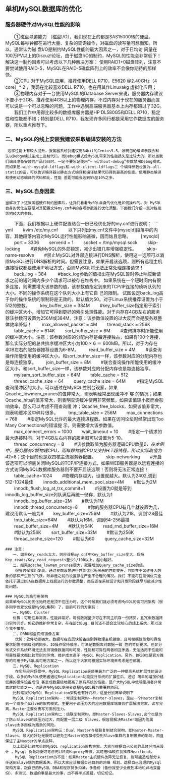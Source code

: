 ## 单机MySQL数据库的优化
### 服务器硬件对MySQL性能的影响
　　①磁盘寻道能力 （磁盘I/O），我们现在上的都是SAS15000转的硬盘。MySQL每秒钟都在进行大量、复杂的查询操作，对磁盘的读写量可想而知。所以，通常认为磁 盘I/O是制约MySQL性能的最大因素之一，对于日均访 问量在100万PV以上的Discuz!论坛，由于磁盘I/O的制约，MySQL的性能会非常低下！解决这一制约因素可以考虑以下几种解决方案： 使用RAID1+0磁盘阵列，注意不要尝试使用RAID-5，MySQL在RAID-5磁盘阵列上的效率不会像你期待的那样快。      
　　②CPU 对于MySQL应用，推荐使用DELL R710，E5620 @2.40GHz（4 core）* 2 ，我现在比较喜欢DELL R710，也在用其作Linuxakg 虚拟化应用；        
　　③物理内存对于一台使用MySQL的Database Server来说，服务器内存建议不要小于2GB，推荐使用4GB以上的物理内存，不过内存对于现在的服务器而言可以说是一个可以忽略的问题，工作中遇到高端服务器基本上内存都超过了32G。       
　　我们工作中用得比较多的数据库服务器是HP DL580G5和DELL R710，稳定性和性能都不错；特别是DELL R710，我发现许多同行都是采用它作数据库的服务器，所以重点推荐下。     
### 二、MySQL的线上安装我建议采取编译安装的方法
     这样性能上有较大提升，服务器系统我建议用64bit的Centos5.5，源码包的编译参数会默 认以Debgu模式生成二进制代码，而Debug模式给MySQL带来的性能损失是比较大的，所以当我们编译准备安装的产品代码时，一定不要忘记使用“— without-debug”参数禁用Debug模式。而如果把—with-mysqld-ldflags和—with-client-ldflags二 个编译参数设置为—all-static的话，可以告诉编译器以静态方式编译和编译结果代码得到最高的性能。使用静态编译和使用动态编译的代码相比，性能 差距可能会达到5%至10%之多。

### 三、MySQL自身因素
    当解决了上述服务器硬件制约因素后，让我们看看MySQL自身的优化是如何操作的。对 MySQL自身的优化主要是对其配置文件my.cnf中的各项参数进行优化调整。下面我们介绍一些对性能影响较大的参数。
　　下面，我们根据以上硬件配置结合一份已经优化好的my.cnf进行说明：
  ``` yml
　　#vim /etc/my.cnf
　　以下只列出my.cnf文件中[mysqld]段落中的内容，其他段落内容对MySQL运行性能影响甚微，因而姑且忽略。
　　[mysqld]
　　port = 3306
　　serverid = 1
　　socket = /tmp/mysql.sock
　　skip-locking
　　#避免MySQL的外部锁定，减少出错几率增强稳定性。
　　skip-name-resolve
　　#禁止MySQL对外部连接进行DNS解析，使用这一选项可以消除MySQL进行DNS解析的时间。但需要注意，如果开启该选项，则所有远程主机连接授权都要使用IP地址方式，否则MySQL将无法正常处理连接请求！
　　back_log = 384
　 　#back_log参数的值指出在MySQL暂时停止响应新请求之前的短时间内多少个请求可以被存在堆栈中。 如果系统在一个短时间内有很多连接，则需要增大该参数的值，该参数值指定到来的TCP/IP连接的侦听队列的大小。不同的操作系统在这个队列大小上有它自 己的限制。 试图设定back_log高于你的操作系统的限制将是无效的。默认值为50。对于Linux系统推荐设置为小于512的整数。
　　key_buffer_size = 384M
　　#key_buffer_size指定用于索引的缓冲区大小，增加它可得到更好的索引处理性能。对于内存在4GB左右的服务器该参数可设置为256M或384M。注意：该参数值设置的过大反而会是服务器整体效率降低！
　　max_allowed_packet = 4M
　　thread_stack = 256K
　　table_cache = 614K
　　sort_buffer_size = 6M
　　#查询排序时所能使用的缓冲区大小。注意：该参数对应的分配内存是每连接独占，如果有100个连接，那么实际分配的总共排序缓冲区大小为100 × 6 ＝ 600MB。所以，对于内存在4GB左右的服务器推荐设置为6-8M。
　　read_buffer_size = 4M
　　#读查询操作所能使用的缓冲区大小。和sort_buffer_size一样，该参数对应的分配内存也是每连接独享。
　　join_buffer_size = 8M
　　#联合查询操作所能使用的缓冲区大小，和sort_buffer_size一样，该参数对应的分配内存也是每连接独享。
　　myisam_sort_buffer_size = 64M
　　table_cache = 512
　　thread_cache_size = 64
　　query_cache_size = 64M
　 　#指定MySQL查询缓冲区的大小。可以通过在MySQL控制台观察，如果Qcache_lowmem_prunes的值非常大，则表明经常出现缓冲不 够 的情况；如果Qcache_hits的值非常大，则表明查询缓冲使用非常频繁，如果该值较小反而会影响效率，那么可以考虑不用查询缓 冲；Qcache_free_blocks，如果该值非常大，则表明缓冲区中碎片很多。
　　tmp_table_size = 256M
　　max_connections = 768
　　#指定MySQL允许的最大连接进程数。如果在访问论坛时经常出现Too Many Connections的错误提 示，则需要增大该参数值。
　　max_connect_errors = 1000
　　wait_timeout = 10
　　#指定一个请求的最大连接时间，对于4GB左右内存的服务器可以设置为5-10。
　　thread_concurrency = 8
　　#该参数取值为服务器逻辑CPU数量*2，在本例中，服务器有2颗物理CPU，而每颗物理CPU又支持H.T超线程，所以实际取值为4*2=8；这个目前也是双四核主流服务器配置。
　　skip-networking
　　#开启该选项可以彻底关闭MySQL的TCP/IP连接方式，如果WEB服务器是以远程连接的方式访问MySQL数据库服务器则不要开启该选项！否则将无法正常连接！
　　table_cache=1024
　　#物理内存越大，设置就越大。默认为2402,调到512-1024最佳
　　innodb_additional_mem_pool_size=4M
　　#默认为2M
　　innodb_flush_log_at_trx_commit=1
　　#设置为0就是等到innodb_log_buffer_size列队满后再统一储存，默认为1
　　innodb_log_buffer_size=2M
　　#默认为1M
　　innodb_thread_concurrency=8
　　#你的服务器CPU有几个就设置为几，建议用默认一般为8
　　key_buffer_size=256M
　　#默认为218，调到128最佳
　　tmp_table_size=64M
　　#默认为16M，调到64-256最挂
　　read_buffer_size=4M
　　#默认为64K
　　read_rnd_buffer_size=16M
　　#默认为256K
　　sort_buffer_size=32M
　　#默认为256K
　　thread_cache_size=120
　　#默认为60
　　query_cache_size=32M
  ``` 
### 注意：
　　一、如果Key_reads太大，则应该把my.cnf中Key_buffer_size变大，保持Key_reads/Key_read_requests至少1/100以上，越小越好。
　　二、如果Qcache_lowmem_prunes很大，就要增加Query_cache_size的值。
　 　很多时候我们发现，通过参数设置进行性能优化所带来的性能提升，可能并不如许多人想象的那样产生质的飞跃，除非是之前的设置存在严重不合理的情况。我们 不能将性能调优完全依托于通过DBA在数据库上线后进行的参数调整，而应该在系统设计和开发阶段就尽可能减少性能问题。

### MySQL的高可用架构
  如果单MySQL的优化始终还是顶不住压力时，这个时候我们就必须考虑MySQL的高可用架构（很多同学也爱说成是MySQL集群）了，目前可行的方案有：
　　一、MySQL Cluster
　　优势：可用性非常高，性能非常好。每份数据至少可在不同主机存一份拷贝，且冗余数据拷贝实时同步。但它的维护非常复杂，存在部分Bug，目前还不适合比较核心的线上系统，所以这个我不推荐。
　　二、DRBD磁盘网络镜像方案
　 　优势：软件功能强大，数据可在底层快设备级别跨物理主机镜像，且可根据性能和可靠性要求配置不同级别的同步。IO操作保持顺序，可满足数据库对数据一致 性的苛刻要求。但非分布式文件系统环境无法支持镜像数据同时可见，性能和可靠性两者相互矛盾，无法适用于性能和可靠性要求都比较苛刻的环境，维护成本高于 MySQL Replication。另外，DRBD也是官方推荐的可用于MySQL高可用方案之一，所以这个大家可根据实际环境来考虑是否部署。
　　三、MySQL Replication
　 　在实际应用场景中，MySQL Replication是使用最为广泛的一种提高系统扩展性的设计手段。众多的MySQL使用者通过Replication功能提升系统的扩展性后，通过 简单的增加价格低廉的硬件设备成倍 甚至成数量级地提高了原有系统的性能，是广大MySQL中低端使用者非常喜欢的功能之一，也是许多MySQL使用者选择MySQL最为重要的原因。
　　比较常规的MySQL Replication架构也有好几种，这里分别简单说明下
　　MySQL Replication架构一：常规复制架构--Master-slaves，是由一个Master复制到一个或多个Salve的架构模式，主要用于读压力大的应用数据库端廉价扩展解决方案，读写分离，Master主要负责写方面的压力。
　　MySQL Replication架构二：级联复制架构，即Master-Slaves-Slaves,这个也是为了防止Slaves的读压力过大，而配置一层二级 Slaves，很容易解决Master端因为附属slave太多而成为瓶劲的风险。
　　MySQL Replication架构三：Dual Master与级联复制结合架构，即Master-Master-Slaves，最大的好处是既可以避免主Master的写操作受到Slave集群的复制带来的影响，而且保证了主Master的单点故障。
　　以上就是比较常见的MySQL replication架构方案，大家可根据自己公司的具体环境来设计 ，Mysql 负载均衡可考虑用LVS或Haproxy来做，高可用HA软件我推荐Heartbeat。
　 　MySQL Replication的不足：如果Master主机硬件故障无法恢复，则可能造成部分未传送到slave端的数据丢失。所以大家应该根据自己目前的网络 规划，选择自己合理的Mysql架构方案，跟自己的MySQL DBA和程序员多沟涌，多备份（备份我至少会做到本地和异地双备份），多测试，数据的事是最大的事，出不得半点差错，切记切记。
